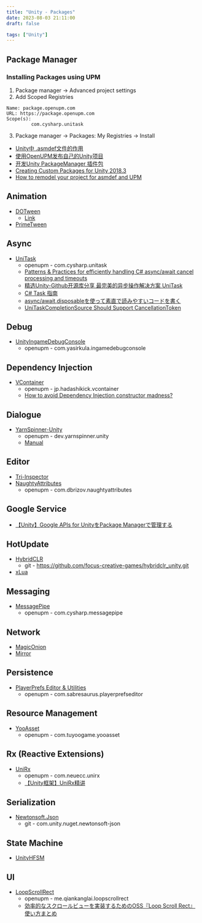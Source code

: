 ```yaml
---
title: "Unity - Packages"
date: 2023-08-03 21:11:00
draft: false

tags: ["Unity"]
---
```


## Package Manager
### Installing Packages using UPM
1. Package manager ->  Advanced project settings
2. Add Scoped Registries

```
Name: package.openupm.com
URL: https://package.openupm.com
Scope(s): 
         com.cysharp.unitask
```
3. Package manager -> Packages: My Registries -> Install

* [Unity中 .asmdef文件的作用](https://zhuanlan.zhihu.com/p/139090680)
* [使用OpenUPM发布自己的Unity项目](https://zhuanlan.zhihu.com/p/146565975)
* [开发Unity PackageManager 插件包](https://www.jianshu.com/p/153841d65846)
* [Creating Custom Packages for Unity 2018.3](https://neogeek.dev/creating-custom-packages-for-unity-2018.3/)
* [How to remodel your project for asmdef and UPM](https://gametorrahod.com/how-to-asmdef-upm/?fbclid=IwAR31P12StjzcTi9IO1vDvwWJIwaKHxIEmUQLic6K1LGElmwv6OFRqe8sVig)


## Animation
- [DOTween](https://github.com/Demigiant/dotween)
  - [Link](http://dotween.demigiant.com/download.php#download)
- [PrimeTween](https://github.com/KyryloKuzyk/PrimeTween)

## Async
- [UniTask](https://github.com/Cysharp/UniTask)    
  - openupm - com.cysharp.unitask
  - [Patterns & Practices for efficiently handling C# async/await cancel processing and timeouts](https://neuecc.medium.com/patterns-practices-for-efficiently-handling-c-async-await-cancel-processing-and-timeouts-b419ce5f69a4)
  - [精选Unity-Github开源库分享 最完美的异步操作解决方案 UniTask](https://www.bilibili.com/video/BV1NG411s7hN/?spm_id_from=333.788)
  - [C# Task 指南](http://www.liuocean.com/2022/10/11/c-task-zhi-nan/)
  - [async/await,disposableを使って素直で読みやすいコードを書く](https://learning.unity3d.jp/7224/)
  - [UniTaskCompletionSource Should Support CancellationToken](https://github.com/Cysharp/UniTask/issues/81)

## Debug
- [UnityIngameDebugConsole](https://github.com/yasirkula/UnityIngameDebugConsole)
  - openupm - com.yasirkula.ingamedebugconsole

## Dependency Injection
- [VContainer](https://github.com/hadashiA/VContainer)  
  - openupm - jp.hadashikick.vcontainer  
  - [How to avoid Dependency Injection constructor madness?](https://stackoverflow.com/questions/2420193/how-to-avoid-dependency-injection-constructor-madness)

## Dialogue 
- [YarnSpinner-Unity](https://github.com/YarnSpinnerTool/YarnSpinner-Unity) 
  - openupm - dev.yarnspinner.unity
  - [Manual](https://docs.yarnspinner.dev/)

## Editor
- [Tri-Inspector](https://github.com/codewriter-packages/Tri-Inspector)
- [NaughtyAttributes](https://github.com/dbrizov/NaughtyAttributes)  
  - openupm - com.dbrizov.naughtyattributes

## Google Service
- [【Unity】Google APIs for UnityをPackage Managerで管理する](https://kingmo.jp/kumonos/unity-google-apis-for-unity-import-package-manager/)

## HotUpdate
- [HybridCLR](https://hybridclr.doc.code-philosophy.com/)
  - git - https://github.com/focus-creative-games/hybridclr_unity.git
- [xLua](https://github.com/Tencent/xLua)

## Messaging 
- [MessagePipe](https://github.com/Cysharp/MessagePipe)    
  - openupm - com.cysharp.messagepipe

## Network
- [MagicOnion](https://github.com/Cysharp/MagicOnion)
- [Mirror](https://github.com/MirrorNetworking/Mirror)

## Persistence
- [PlayerPrefs Editor & Utilities](https://github.com/sabresaurus/PlayerPrefsEditor)
  - openupm - com.sabresaurus.playerprefseditor

## Resource Management
- [YooAsset](https://github.com/tuyoogame/YooAsset)
  - openupm - com.tuyoogame.yooasset

## Rx (Reactive Extensions)
- [UniRx](https://github.com/neuecc/UniRx)    
  - openupm - com.neuecc.unirx
  - [【Unity框架】UniRx精讲](https://www.bilibili.com/read/cv15236973)

## Serialization
- [Newtonsoft.Json](https://github.com/jilleJr/Newtonsoft.Json-for-Unity/wiki/Install-official-via-UPM)
  - git - com.unity.nuget.newtonsoft-json

## State Machine
- [UnityHFSM](https://github.com/Inspiaaa/UnityHFSM)

## UI
- [LoopScrollRect](https://github.com/qiankanglai/LoopScrollRect)
  - openupm - me.qiankanglai.loopscrollrect
  - [効率的なスクロールビューを実装するためのOSS『Loop Scroll Rect』使い方まとめ](https://light11.hatenadiary.com/entry/2022/05/16/201949)
